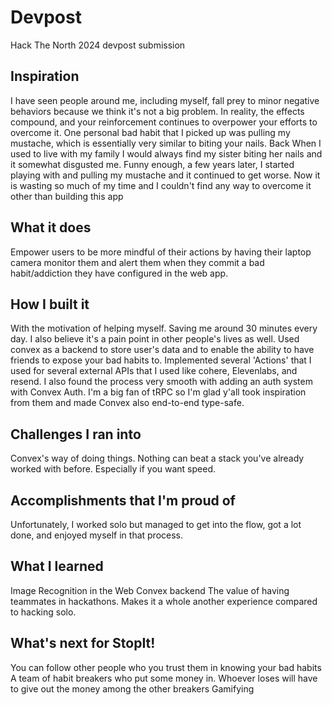 # Devpost
Hack The North 2024 devpost submission
## Inspiration
I have seen people around me, including myself, fall prey to minor negative behaviors because we think it's not a big problem. In reality, the effects compound, and your reinforcement continues to overpower your efforts to overcome it.
One personal bad habit that I picked up was pulling my mustache, which is essentially very similar to biting your nails. Back When I used to live with my family I would always find my sister biting her nails and it somewhat disgusted me. Funny enough, a few years later, I started playing with and pulling my mustache and it continued to get worse. Now it is wasting so much of my time and I couldn't find any way to overcome it other than building this app

## What it does
Empower users to be more mindful of their actions by having their laptop camera monitor them and alert them when they commit a bad habit/addiction they have configured in the web app.

## How I built it
With the motivation of helping myself. Saving me around 30 minutes every day. I also believe it's a pain point in other people's lives as well.
Used convex as a backend to store user's data and to enable the ability to have friends to expose your bad habits to.
Implemented several 'Actions' that I used for several external APIs that I used like cohere, Elevenlabs, and resend. I also found the process very smooth with adding an auth system with Convex Auth. I'm a big fan of tRPC so I'm glad y'all took inspiration from them and made Convex also end-to-end type-safe.


## Challenges I ran into
Convex's way of doing things. Nothing can beat a stack you've already worked with before. Especially if you want speed.

## Accomplishments that I'm proud of
Unfortunately, I worked solo but managed to get into the flow, got a lot done, and enjoyed myself in that process.

## What I learned
Image Recognition in the Web
Convex backend
The value of having teammates in hackathons. Makes it a whole another experience compared to hacking solo.

## What's next for StopIt!
You can follow other people who you trust them in knowing your bad habits
A team of habit breakers who put some money in. Whoever loses will have to give out the money among the other breakers
Gamifying
